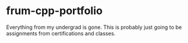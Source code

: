 # frum-cpp-portfolio
Everything from my undergrad is gone. This is probably just going to be assignments from certifications and classes.
